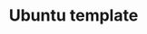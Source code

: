 ---
lang: en
layout: doc
redirect_from:
- /doc/templates/ubuntu/
- /doc/ubuntu/
- /en/doc/templates/ubuntu/
- /doc/Templates/Ubuntu/
- /wiki/Templates/Ubuntu/
redirect_to: https://github.com/Qubes-Community/Contents/blob/master/docs/os/ubuntu.md
ref: 80
title: Ubuntu template
---